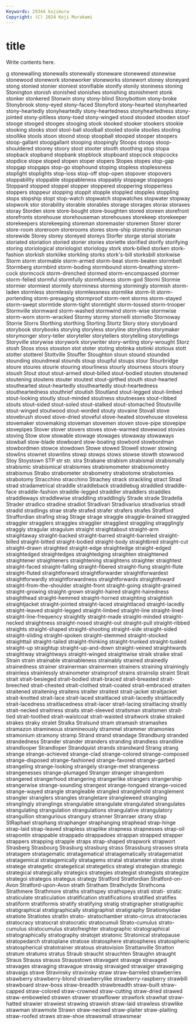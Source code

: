 ```yaml
---
Keywords: 29344 kojimura
Copyright: (C) 2024 Koji Murakami
---
```


# title

Write contents here.



g stonewalling stonewalls stonewally stoneware stoneweed stonewise stonewood stonework stoneworker
stoneworks stonewort stoney stoneyard stong stonied stonier stoniest stonifiable stonify
stonily stoniness stoning Stonington stonish stonished stonishes stonishing stonishment stonk
stonker stonkered Stonwin stony stony-blind Stonybottom stony-broke Stonybrook stony-eyed stony-faced
Stonyford stony-hearted stonyhearted stony-heartedly stonyheartedly stony-heartedness stonyheartedness stony-jointed stony-pitiless stony-toed
stony-winged stood stooded stooden stoof stooge stooged stooges stooging stook
stooked stooker stookers stookie stooking stooks stool stool-ball stoolball stooled
stoolie stoolies stooling stoollike stools stoon stoond stoop stoopball stooped
stooper stoopers stoop-gallant stoopgallant stooping stoopingly Stoops stoops stoop-shouldered stoorey
stoory stoot stooter stooth stoothing stop stopa stopback stopband stopbank
stopblock stopboard stopcock stopcocks stopdice stope stoped stopen stoper stopers
Stopes stopes stop-gap stopgap stopgaps stop-go stophound stoping stopless stoplessness
stoplight stoplights stop-loss stop-off stop-open stopover stopovers stoppability stoppable stoppableness
stoppably stoppage stoppages Stoppard stopped stoppel stopper stoppered stoppering stopperless
stoppers stoppeur stopping stoppit stopple stoppled stopples stoppling stops stopship
stopt stop-watch stopwatch stopwatches stopwater stopway stopwork stor storability storable
storables storage storages storax storaxes storay Storden store store-bought store-boughten
stored storeen storefront storefronts storehouse storehouseman storehouses storekeep storekeeper storekeepers
storekeeping storeman storemaster storemen Storer storer store-room storeroom storerooms stores
store-ship storeship storesman storewide Storey storey storeyed storeys Storfer storge
storial storiate storiated storiation storied storier stories storiette storified storify
storifying storing storiological storiologist storiology stork stork-billed storken stork-fashion storkish
storklike storkling storks stork's-bill storksbill storkwise Storm storm stormable storm-armed
storm-beat storm-beaten stormbelt Stormberg stormbird storm-boding stormbound storm-breathing storm-cock stormcock
storm-drenched stormed storm-encompassed stormer storm-felled stormful stormfully stormfulness storm-god Stormi
Stormie stormier stormiest stormily storminess storming stormingly stormish storm-laden stormless
stormlessly stormlessness stormlike storm-lit storm-portending storm-presaging stormproof storm-rent storms storm-stayed
storm-swept stormtide storm-tight stormtight storm-tossed storm-trooper Stormville stormward storm-washed stormwind
storm-wise stormwise storm-worn storm-wracked Stormy stormy stornelli stornello Stornoway Storrie
Storrs Storthing storthing Storting Stortz Story story storyboard storybook storybooks
storying storyless storyline storylines storymaker storymonger story-teller storyteller storytellers storytelling
storytellings Storyville storywise storywork storywriter story-writing story-wrought Storz stosh Stoss
stoss stosston stot stoter stoting stotinka stotinki stotious stott stotter
stotterel Stottville Stouffer Stoughton stoun stound stounded stounding stoundmeal stounds
stoup stoupful stoups stour Stourbridge stoure stoures stourie stouring stourliness
stourly stourness stours stoury stoush Stout stout stout-armed stout-billed stout-bodied
stouten stoutened stoutening stoutens stouter stoutest stout-girthed stouth stout-hearted stouthearted
stout-heartedly stoutheartedly stout-heartedness stoutheartedness stouthrief stoutish Stoutland stout-legged stout-limbed stout-looking
stoutly stout-minded stoutness stoutnesses stout-ribbed stouts stout-sided stout-soled stout-stalked stout-stomached
Stoutsville stout-winged stoutwood stout-worded stouty stovaine Stovall stove stovebrush stoved
stove-dried stoveful stove-heated stovehouse stoveless stovemaker stovemaking stoveman stovemen stoven
stove-pipe stovepipe stovepipes Stover stover stovers stoves stove-warmed stovewood stovies
stoving Stow stow stowable stowage stowages stowaway stowaways stowball stow-blade
stowboard stow-boating stowbord stowbordman stowbordmen stowce stowdown Stowe stowed Stowell
stower stowing stowlins stownet stownlins stowp stowps stows stowse stowth
stowwood Stoy Stoystown STP str str. stra Strabane strabism strabismal
strabismally strabismic strabismical strabismies strabismometer strabismometry strabismus Strabo strabometer strabometry
strabotome strabotomies strabotomy Stracchino stracchino Strachey strack strackling stract Strad
strad stradametrical straddle straddleback straddlebug straddled straddle-face straddle-fashion straddle-legged straddler
straddlers straddles straddleways straddlewise straddling straddlingly Strade strade Stradella Strader
stradico stradine stradiot Stradivari Stradivarius stradivarius stradl stradld stradlings strae
strafe strafed strafer strafers strafes Strafford Straffordian strafing strag Strage
strage straggle straggle-brained straggled straggler stragglers straggles stragglier straggliest straggling
stragglingly straggly stragular stragulum straight straightabout straight-arm straightaway straight-backed straight-barred
straight-barreled straight-billed straight-bitted straight-bodied straight-body straightbred straight-cut straight-drawn straighted straight-edge
straightedge straight-edged straightedged straightedges straightedging straighten straightened straightener straighteners straightening
straightens straighter straightest straight-faced straight-falling straight-fibered straight-flung straight-flute straight-fluted straightforward
straightforwarder straightforwardest straightforwardly straightforwardness straightforwards straightfoward straight-from-the-shoulder straight-front straight-going straight-grained
straight-growing straight-grown straight-haired straight-hairedness straighthead straight-hemmed straight-horned straighting straightish straightjacket
straight-jointed straight-laced straightlaced straight-lacedly straight-leaved straight-legged straight-limbed straight-line straight-lined straight-line-frequency
straightly straight-made straight-minded straight-necked straightness straight-nosed straight-out straight-pull straight-ribbed straights
straight-shaped straight-shooting straight-side straight-sided straight-sliding straight-spoken straight-stemmed straight-stocked straighttail straight-tailed
straight-thinking straight-trunked straight-tusked straight-up straightup straight-up-and-down straight-veined straightwards straightway straightways
straight-winged straightwise straik straike strail Strain strain strainable strainableness strainably
strained strainedly strainedness strainer strainerman strainermen strainers straining strainingly strainless
strainlessly strainometer strainproof strains strainslip straint Strait strait strait-besieged strait-bodied
strait-braced strait-breasted strait-breeched strait-chested strait-clothed strait-coated strait-embraced straiten straitened straitening
straitens straiter straitest strait-jacket straitjacket strait-knotted strait-lace strait-laced straitlaced strait-lacedly
straitlacedly strait-lacedness straitlacedness strait-lacer strait-lacing straitlacing straitly strait-necked straitness straits
strait-sleeved straitsman straitsmen strait-tied strait-toothed strait-waistcoat strait-waisted straitwork strake straked
strakes straky stralet Stralka Stralsund stram stramash stramashes stramazon stramineous
stramineously strammel strammer stramonies stramonium stramony stramp Strand strand strandage
Strandburg stranded strandedness Strander strander stranders stranding strandless strandline strandlooper
Strandloper Strandquist strands strandward Strang strang strange strange-achieved strange-clad strange-colored
strange-composed strange-disposed strange-fashioned strange-favored strange-garbed strangeling strange-looking strangely strange-met strangeness
strangenesses strange-plumaged Stranger stranger strangerdom strangered strangerhood strangering strangerlike strangers
strangership strangerwise strange-sounding strangest strange-tongued strange-voiced strange-wayed strangle strangleable strangled
stranglehold stranglement strangler stranglers strangles strangletare strangleweed strangling stranglingly stranglings
strangulable strangulate strangulated strangulates strangulating strangulation strangulations strangulative strangulatory strangullion
strangurious strangury stranner Stranraer strany strap StRaphael straphang straphanger straphanging
straphead strap-hinge strap-laid strap-leaved strapless straplike strapness strapnesses strap-oil strapontin
strappable strappado strappadoes strappan strapped strapper strappers strapping strapple straps
strap-shaped strapwork strapwort Strasberg Strasbourg Strasburg strasburg strass Strassburg strasses
strata stratagem stratagematic stratagematical stratagematically stratagematist stratagemical stratagemically stratagems stratal
stratameter stratas strate stratege strategetic strategetical strategetics strategi strategian strategic
strategical strategically strategics strategies strategist strategists strategize strategoi strategos strategus
strategy Stratford Stratfordian Stratford-on-Avon Stratford-upon-Avon strath Stratham Strathclyde Strathcona Strathmere
Strathmore straths strathspey strathspeys strati strati- stratic straticulate straticulation stratification
stratifications stratified stratifies stratiform stratiformis stratify stratifying stratig stratigrapher stratigraphic
stratigraphical stratigraphically stratigraphist stratigraphy Stratiomyiidae stratiote Stratiotes stratlin strato- stratochamber
strato-cirrus stratocracies stratocracy stratocrat stratocratic stratocumuli Strato-cumulus strato-cumulus stratocumulus stratofreighter
stratographic stratographical stratographically stratography stratojet stratonic Stratonical stratopause stratopedarch stratoplane
stratose stratosphere stratospheres stratospheric stratospherical stratotrainer stratous stratovision Strattanville Stratton
stratum stratums stratus Straub straucht strauchten Straughn straught Straus Strauss
strauss Strausstown stravagant stravage stravaged stravages stravaging stravague stravaig stravaiged
stravaiger stravaiging stravaigs strave Stravinsky stravinsky straw straw-barreled strawberries strawberry
strawberry-blond strawberrylike strawberry-raspberry strawbill strawboard straw-boss straw-breadth strawbreadth straw-built straw-capped
straw-colored straw-crowned straw-cutting straw-dried strawed straw-emboweled strawen strawer strawflower strawfork
strawhat straw-hatted strawier strawiest strawing strawish straw-laid strawless strawlike strawman
strawmote Strawn straw-necked straw-plaiter straw-plaiting straw-roofed straws straw-shoe strawsmall strawsmear
